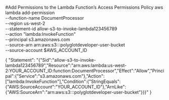 #Add Permissions to the Lambda Function’s Access Permissions Policy
aws lambda add-permission \
--function-name DocumentProcessor \
--region us-west-2 \
--statement-id allow-s3-to-invoke-lambda123456789 \
--action "lambda:InvokeFunction" \
--principal s3.amazonaws.com \
--source-arn arn:aws:s3:::polyglotdeveloper-user-bucket \
--source-account $AWS_ACCOUNT_ID

{
    "Statement": "{\"Sid\":\"allow-s3-to-invoke-lambda123456789\",\"Resource\":\"arn:aws:lambda:us-west-2:YOUR_ACCOUNT_ID:function:DocumentProcessor\",\"Effect\":\"Allow\",\"Principal\":{\"Service\":\"s3.amazonaws.com\"},\"Action\":[\"lambda:InvokeFunction\"],\"Condition\":{\"StringEquals\":{\"AWS:SourceAccount\":\"YOUR_ACCOUNT_ID\"},\"ArnLike\":{\"AWS:SourceArn\":\"arn:aws:s3:::polyglotdeveloper-user-bucket\"}}}"
}
